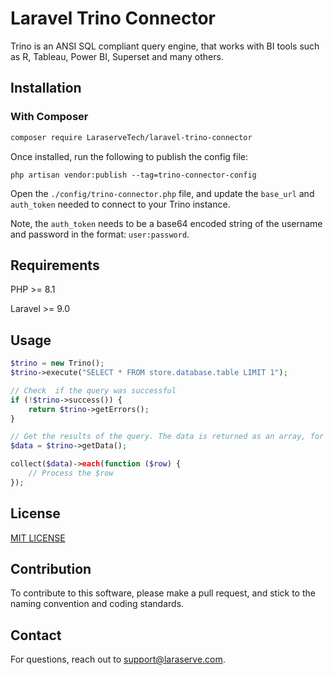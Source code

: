 # Laravel Trino Connector

Trino is an ANSI SQL compliant query engine, that works with BI tools such as R, Tableau, Power BI, Superset and many others.

## Installation

### With Composer
```bash
composer require LaraserveTech/laravel-trino-connector
```

Once installed, run the following to publish the config file:
```
php artisan vendor:publish --tag=trino-connector-config
```

Open the `./config/trino-connector.php` file, and update the `base_url` and `auth_token` needed to connect to your Trino instance.

Note, the `auth_token` needs to be a base64 encoded string of the username and password in the format: `user:password`.


## Requirements
 PHP >= 8.1

Laravel >= 9.0
 
## Usage

```php
$trino = new Trino();
$trino->execute("SELECT * FROM store.database.table LIMIT 1");

// Check  if the query was successful
if (!$trino->success()) {
    return $trino->getErrors();
}

// Get the results of the query. The data is returned as an array, for easy processing
$data = $trino->getData();

collect($data)->each(function ($row) {
    // Process the $row
});
```

## License
[MIT LICENSE](LICENSE)

## Contribution

To contribute to this software, please make a pull request, and stick to the naming convention and coding standards.

## Contact
For questions, reach out to [support@laraserve.com](mailto:support@laraserve.com).